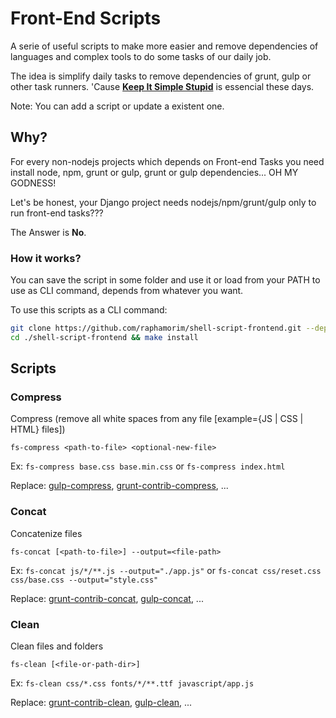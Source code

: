 # Front-End Scripts

A serie of useful scripts to make more easier and remove dependencies of languages and complex tools to do some tasks of our daily job.

The idea is simplify daily tasks to remove dependencies of grunt, gulp or other task runners. 'Cause **[Keep It Simple Stupid](https://en.wikipedia.org/wiki/KISS_principle)** is essencial these days.

Note: You can add a script or update a existent one.

## Why?

For every non-nodejs projects which depends on Front-end Tasks you need install
node, npm, grunt or gulp, grunt or gulp dependencies... OH MY GODNESS!

Let's be honest, your Django project needs nodejs/npm/grunt/gulp only to run
front-end tasks???

The Answer is **No**.

### How it works?

You can save the script in some folder and use it or load from your PATH to use as CLI command, depends from whatever you want.

To use this scripts as a CLI command:

```bash
git clone https://github.com/raphamorim/shell-script-frontend.git --depth 1
cd ./shell-script-frontend && make install
```

## Scripts

### Compress

Compress (remove all white spaces from any file [example={JS | CSS | HTML} files])

```
fs-compress <path-to-file> <optional-new-file>
```

Ex: `fs-compress base.css base.min.css` or `fs-compress index.html`

Replace: [gulp-compress](https://www.npmjs.com/package/gulp-compress), [grunt-contrib-compress](https://github.com/gruntjs/grunt-contrib-compress), ...

### Concat

Concatenize files

```
fs-concat [<path-to-file>] --output=<file-path>
```

Ex: `fs-concat js/*/**.js --output="./app.js"` or `fs-concat css/reset.css css/base.css --output="style.css" `

Replace: [grunt-contrib-concat](https://github.com/gruntjs/grunt-contrib-concat), [gulp-concat](https://www.npmjs.com/package/gulp-concat), ...

### Clean

Clean files and folders

```
fs-clean [<file-or-path-dir>]
```

Ex: `fs-clean css/*.css fonts/*/**.ttf javascript/app.js`

Replace: [grunt-contrib-clean](https://www.npmjs.com/package/grunt-contrib-clean), [gulp-clean](https://www.npmjs.com/package/gulp-clean), ...

